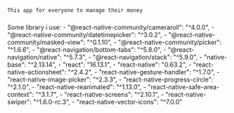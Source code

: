 ##
    This app for everyone to manage their money
###
Some library i use:
    - "@react-native-community/cameraroll": "^4.0.0",
    - "@react-native-community/datetimepicker": "^3.0.2",
    - "@react-native-community/masked-view": "^0.1.10",
    - "@react-native-community/picker": "^1.6.6",
    - "@react-navigation/bottom-tabs": "^5.8.0",
    - "@react-navigation/native": "^5.7.3",
    - "@react-navigation/stack": "^5.9.0",
    - "native-base": "^2.13.14",
    - "react": "16.13.1",
    - "react-native": "0.63.2",
    - "react-native-actionsheet": "^2.4.2",
    - "react-native-gesture-handler": "^1.7.0",
    - "react-native-image-picker": "^2.3.3",
    - "react-native-progress-circle": "^2.1.0",
    - "react-native-reanimated": "^1.13.0",
    - "react-native-safe-area-context": "^3.1.7",
    - "react-native-screens": "^2.10.1",
    - "react-native-swiper": "^1.6.0-rc.3",
    - "react-native-vector-icons": "^7.0.0"